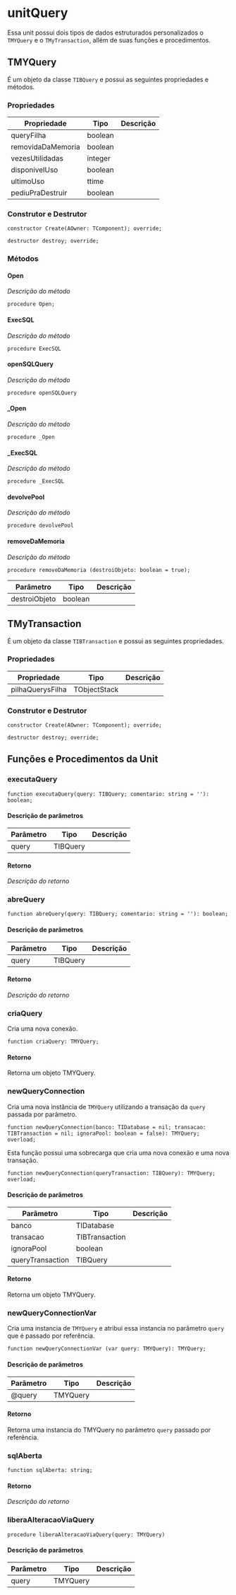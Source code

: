 # unitQuery
Essa unit possui dois tipos de dados estruturados personalizados o `TMYQuery` e o `TMyTransaction`, allém de suas funções e procedimentos.

## TMYQuery
É um objeto da classe `TIBQuery` e possui as seguintes propriedades e métodos.

### Propriedades

| Propriedade | Tipo | Descrição |
| ----------- | ---- | --------- |
| queryFilha | boolean | |
| removidaDaMemoria | boolean | |
| vezesUtilidadas | integer | |
| disponivelUso | boolean | |
| ultimoUso | ttime | |
| pediuPraDestruir | boolean | |

### Construtor e Destrutor
    constructor Create(AOwner: TComponent); override;

    destructor destroy; override;
### Métodos
#### Open
*Descrição do método*

    procedure Open;
#### ExecSQL
*Descrição do método*

    procedure ExecSQL
#### openSQLQuery
*Descrição do método*

    procedure openSQLQuery
#### _Open
*Descrição do método*

    procedure _Open
#### _ExecSQL
*Descrição do método*

    procedure _ExecSQL
#### devolvePool
*Descrição do método*

    procedure devolvePool
#### removeDaMemoria
*Descrição do método*

    procedure removeDaMemoria (destroiObjeto: boolean = true);

| Parâmetro | Tipo | Descrição |
| ----------- | ---- | --------- |
| destroiObjeto | boolean | |

## TMyTransaction
É um objeto da classe `TIBTransaction` e possui as seguintes propriedades.

### Propriedades
| Propriedade | Tipo | Descrição |
| ----------- | ---- | --------- |
| pilhaQuerysFilha | TObjectStack | |

### Construtor e Destrutor
    constructor Create(AOwner: TComponent); override;

    destructor destroy; override;   


## Funções e Procedimentos da Unit

### executaQuery

    function executaQuery(query: TIBQuery; comentario: string = ''): boolean;

#### Descrição de parâmetros
| Parâmetro | Tipo | Descrição |
| ----------- | ---- | --------- |
| query | TIBQuery | |

#### Retorno
*Descrição do retorno*

### abreQuery

    function abreQuery(query: TIBQuery; comentario: string = ''): boolean;

#### Descrição de parâmetros
| Parâmetro | Tipo | Descrição |
| ----------- | ---- | --------- |
| query | TIBQuery | |

#### Retorno
*Descrição do retorno*

### criaQuery
Cria uma nova conexão.

    function criaQuery: TMYQuery;
    
#### Retorno
Retorna um objeto TMYQuery.


### newQueryConnection
Cria uma nova instância de `TMYQuery` utilizando a transação da `query` passada por parâmetro.

    function newQueryConnection(banco: TIDatabase = nil; transacao: TIBTransaction = nil; ignoraPool: boolean = false): TMYQuery; overload;

Esta função possui uma sobrecarga que cria uma nova conexão e uma nova transação.

    function newQueryConnection(queryTransaction: TIBQuery): TMYQuery; overload;

#### Descrição de parâmetros
| Parâmetro | Tipo | Descrição |
| ----------- | ---- | --------- |
| banco | TIDatabase | |
| transacao | TIBTransaction | |
| ignoraPool | boolean | |
| queryTransaction | TIBQuery | |

#### Retorno
Retorna um objeto TMYQuery.


### newQueryConnectionVar
Cria uma instancia de  `TMYQuery` e atribui essa instancia no parâmetro `query` que é passado por referência.

    function newQueryConnectionVar (var query: TMYQuery): TMYQuery;  

#### Descrição de parâmetros
| Parâmetro | Tipo | Descrição |
| ----------- | ---- | --------- |
| @query | TMYQuery | |

#### Retorno
Retorna uma instancia do TMYQuery no parâmetro `query` passado por referência.


### sqlAberta

    function sqlAberta: string;

#### Retorno
*Descrição do retorno*


### liberaAlteracaoViaQuery

    procedure liberaAlteracaoViaQuery(query: TMYQuery)  

#### Descrição de parâmetros
| Parâmetro | Tipo | Descrição |
| ----------- | ---- | --------- |
| query | TMYQuery | |
